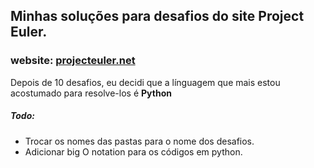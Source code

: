 ## Minhas soluções para desafios do site Project Euler.
### website: <a href="https://projecteuler.net/"> projecteuler.net </a>
Depois de 10 desafios, eu decidi que a línguagem que mais estou acostumado para resolve-los é <b>Python</b>
<br>
##### Todo:
- Trocar os nomes das pastas para o nome dos desafios.
- Adicionar big O notation para os códigos em python.
